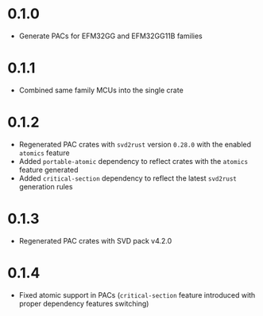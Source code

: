 # 0.1.0

- Generate PACs for EFM32GG and EFM32GG11B families

# 0.1.1

- Combined same family MCUs into the single crate

# 0.1.2

- Regenerated PAC crates with `svd2rust` version `0.28.0` with the enabled `atomics` feature
- Added `portable-atomic` dependency to reflect crates with the `atomics` feature generated
- Added `critical-section` dependency to reflect the latest `svd2rust` generation rules

# 0.1.3

- Regenerated PAC crates with SVD pack v4.2.0

# 0.1.4

- Fixed atomic support in PACs (`critical-section` feature introduced with proper dependency features switching)
